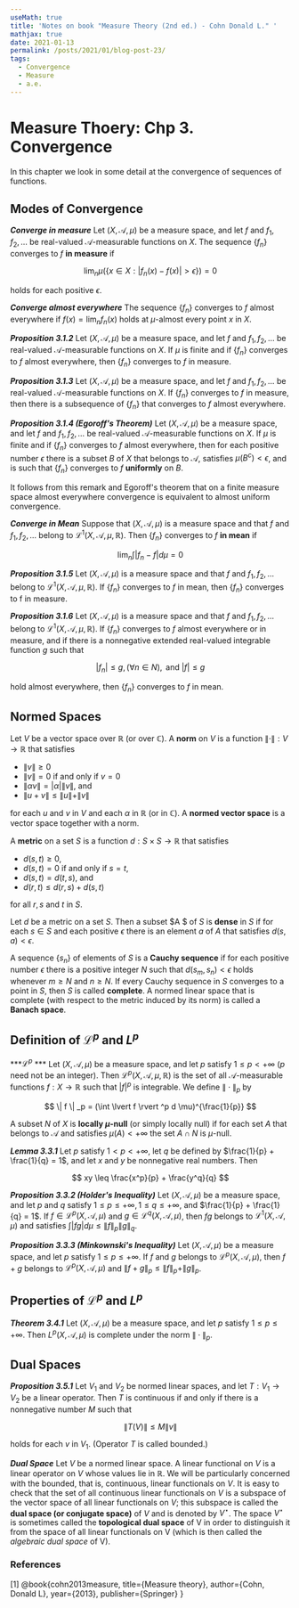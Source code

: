 ```yaml
---
useMath: true
title: 'Notes on book "Measure Theory (2nd ed.) - Cohn Donald L." '
mathjax: true
date: 2021-01-13
permalink: /posts/2021/01/blog-post-23/
tags:
  - Convergence
  - Measure
  - a.e.
---
```


# Measure Thoery: Chp 3. Convergence

In this chapter we look in some detail at the convergence of sequences of functions.

<!-- more -->

## Modes of Convergence

***Converge in measure*** Let $(X, \mathscr{A}, \mu)$ be a measure space, and let $f$ and $f_1, f_2, \ldots$ be real-valued $\mathscr{A}$-measurable functions on $X$. The sequence $\left\{ f_n \right\}$ converges to $f$ **in measure** if

$$
\lim_n \mu(\left\{ x \in X : \lvert f_n(x) - f(x) \rvert > \epsilon \right\}) = 0
$$

holds for each positive $\epsilon$. 


***Converge almost everywhere*** The sequence $\left\{ f_n \right\}$ converges to $f$ almost everywhere if $f(x) = \lim_n f_n(x)$ holds at $\mu$-almost every point $x$ in $X$. 

***Proposition 3.1.2*** Let $(X, \mathscr{A}, \mu)$ be a measure space, and let $f$ and $f_1, f_2, \ldots$ be real-valued $\mathscr{A}$-measurable functions on $X$. If $\mu$ is finite and if $\left\{ f_n \right\}$ converges to $f$ almost everywhere, then $\left\{ f_n \right\}$ converges to $f$ in measure. 


***Proposition 3.1.3*** Let $(X, \mathscr{A}, \mu)$ be a measure space, and let $f$ and $f_1, f_2, \ldots$ be real-valued $\mathscr{A}$-measurable functions on $X$. If $\left\{f_n\right\}$ converges to $f$ in measure, then there is a subsequence of $\left\{ f_n \right\}$ that converges to $f$ almost everywhere. 

***Proposition 3.1.4 (Egoroff's Theorem)*** Let $(X, \mathscr{A}, \mu)$ be a measure space, and let $f$ and $f_1, f_2, \ldots$ be real-valued $\mathscr{A}$-measurable functions on $X$. If $\mu$ is finite and if $\left\{ f_n \right\}$ converges to $f$ almost everywhere, then for each positive number $\epsilon$ there is a subset $B$ of $X$ that belongs to $\mathscr{A}$, satisfies $\mu(B^c) < \epsilon$, and is such that $\left\{f_n\right\}$ converges to $f$ **uniformly** on $B$. 

It follows from this remark and Egoroff's theorem that on a finite measure space almost everywhere convergence is equivalent to almost uniform convergence. 

***Converge in Mean*** Suppose that $(X, \mathscr{A}, \mu)$ is a measure space and that $f$ and $f_1, f_2, \ldots$ belong to $\mathscr{L}^1 (X, \mathscr{A}, \mu, \mathbb{R})$. Then $\left\{f_n\right\}$ converges to $f$ **in mean** if 

$$
\lim_n \int \lvert f_n - f \rvert d \mu = 0
$$

***Proposition 3.1.5*** Let $(X, \mathscr{A}, \mu)$ is a measure space and that $f$ and $f_1, f_2, \ldots$ belong to $\mathscr{L}^1 (X, \mathscr{A}, \mu, \mathbb{R})$. If $\left\{ f_n \right\}$ converges to $f$ in mean, then $\left\{ f_n \right\}$ converges to f in measure. 

***Proposition 3.1.6*** Let $(X, \mathscr{A}, \mu)$ is a measure space and that $f$ and $f_1, f_2, \ldots$ belong to $\mathscr{L}^1 (X, \mathscr{A}, \mu, \mathbb{R})$. If $\left\{ f_n \right\}$ converges to $f$ almost everywhere or in measure, and if there is a nonnegative extended real-valued integrable function $g$ such that

$$
\lvert f_n \rvert \leq g, (\forall n \in N), \text{ and } \lvert f \rvert \leq g
$$

hold almost everywhere, then $\left\{f_n \right\}$ converges to $f$ in mean. 

## Normed Spaces 

Let $V$ be a vector space over $\mathbb{R}$ (or over $\mathbb{C}$). A **norm** on $V$ is a function $\| \cdot \| : V \rightarrow \mathbb{R}$ that satisfies 
  - $\|v\| \geq 0$
  - $\|v\| = 0$ if and only if $v = 0$
  - $\|\alpha v\| = \lvert \alpha \rvert \|v\|$, and
  - $\|u+v\| \leq \|u\| + \|v\|$

for each $u$ and $v$ in $V$ and each $\alpha$ in $\mathbb{R}$ (or in $\mathbb{C}$). A **normed vector space** is a vector space together with a norm.

A **metric** on a set $S$ is a function $d : S \times S \rightarrow \mathbb{R}$ that satisfies
  - $d(s,t) \geq 0$,
  - $d(s,t) = 0$ if and only if $s=t$,
  - $d(s,t) = d(t,s)$, and
  - $d(r,t) \leq d(r,s) + d(s,t)$

for all $r, s$ and $t$ in $S$. 

Let $d$ be a metric on a set $S$. Then a subset $A $ of $S$ is **dense** in $S$ if for each $s \in S$ and each positive $\epsilon$ there is an element $a$ of $A$ that satisfies $d(s,a)<\epsilon$. 

A sequence $\left\{s_n\right\}$ of elements of $S$ is a **Cauchy sequence** if for each positive number $\epsilon$ there is a positive integer $N$ such that $d(s_m, s_n) < \epsilon$ holds whenever $m \geq N$ and $n\geq N$. If every Cauchy sequence in $S$ converges to a point in $S$, then $S$ is called **complete**. A normed linear space that is complete (with respect to the metric induced by its norm) is called a **Banach space**.


## Definition of $\mathscr{L}^p$ and $L^p$

***$\mathscr{L}^p$ *** Let $(X, \mathscr{A}, \mu)$ be a measure space, and let $p$ satisfy $1 \leq p < +\infty$ ($p$ need not be an integer). Then $\mathscr{L}^p(X, \mathscr{A}, \mu, \mathbb{R})$ is the set of all $\mathscr{A}$-measurable functions $f : X \rightarrow \mathbb{R}$ such that $\lvert f \rvert ^p$ is integrable. We define $\| \cdot \| _p$ by

$$
\| f \| _p = (\int \lvert f \rvert ^p d \mu)^{\frac{1}{p}}
$$

A subset $N$ of $X$ is **locally $\mu$-null** (or simply locally null) if for each set $A$ that belongs to $\mathscr{A}$ and satisfies $\mu(A) < +\infty$ the set $A \cap N$ is $\mu$-null.


***Lemma 3.3.1*** Let $p$ satisfy $1 < p < +\infty$, let $q$ be defined by $\frac{1}{p} + \frac{1}{q} = 1$, and let $x$ and $y$ be nonnegative real numbers. Then

$$
xy \leq \frac{x^p}{p} + \frac{y^q}{q}
$$


***Proposition 3.3.2 (Holder's Inequality)*** Let $(X, \mathscr{A}, \mu)$ be a measure space, and let $p$ and $q$ satisfy $1 \leq p \leq +\infty, 1 \leq q \leq +\infty$, and $\frac{1}{p} + \frac{1}{q} = 1$. If $f \in \mathscr{L}^p (X, \mathscr{A}, \mu)$ and $g \in \mathscr{L}^q(X, \mathscr{A}, \mu)$, then $fg$ belongs to $\mathscr{L}^1(X, \mathscr{A}, \mu)$ and satisfies $\int \lvert fg \rvert d \mu \leq \|f\|_p \|g\|_q$. 


***Proposition 3.3.3 (Minkownski's Inequality)*** Let $(X, \mathscr{A}, \mu)$ be a measure space, and let $p$ satisfy $1 \leq p \leq +\infty$. If $f$ and $g$ belongs to $\mathscr{L}^p(X, \mathscr{A}, \mu)$, then $f + g$ belongs to $\mathscr{L}^p(X, \mathscr{A}, \mu)$ and $\|f + g \|_p \leq \|f\|_p + \|g\|_p$. 




## Properties of $\mathscr{L}^p$ and $L^p$

***Theorem 3.4.1*** Let $(X, \mathscr{A}, \mu)$ be a measure space, and let $p$ satisfy $1 \leq p \leq +\infty$. Then $L^p(X, \mathscr{A}, \mu)$ is complete under the norm $\| \cdot \|_p$. 



## Dual Spaces

***Proposition 3.5.1*** Let $V_1$ and $V_2$ be normed linear spaces, and let $T : V_1 \rightarrow V_2$ be a linear operator. Then $T$ is continuous if and only if there is a nonnegative number $M$ such that

$$
\| T(V) \| \leq M \| v \|
$$

holds for each $v$ in $V_1$. (Operator $T$ is called bounded.)


***Dual Space*** Let $V$ be a normed linear space. A linear functional on $V$ is a linear operator on $V$ whose values lie in $\mathbb{R}$. We will be particularly concerned with the bounded, that is, continuous, linear functionals on $V$. It is easy to check that the set of all continuous linear functionals on $V$ is a subspace of the vector space of all linear functionals on $V$; this subspace is called the **dual space (or conjugate space)** of $V$ and is denoted by $V^\star$. The space $V^\star$ is sometimes called the **topological dual space** of V in order to distinguish it from the space of all linear functionals on V (which is then called the *algebraic dual space* of V).




### References
<a id="1">[1]</a> 
@book{cohn2013measure,
  title={Measure theory},
  author={Cohn, Donald L},
  year={2013},
  publisher={Springer}
}
